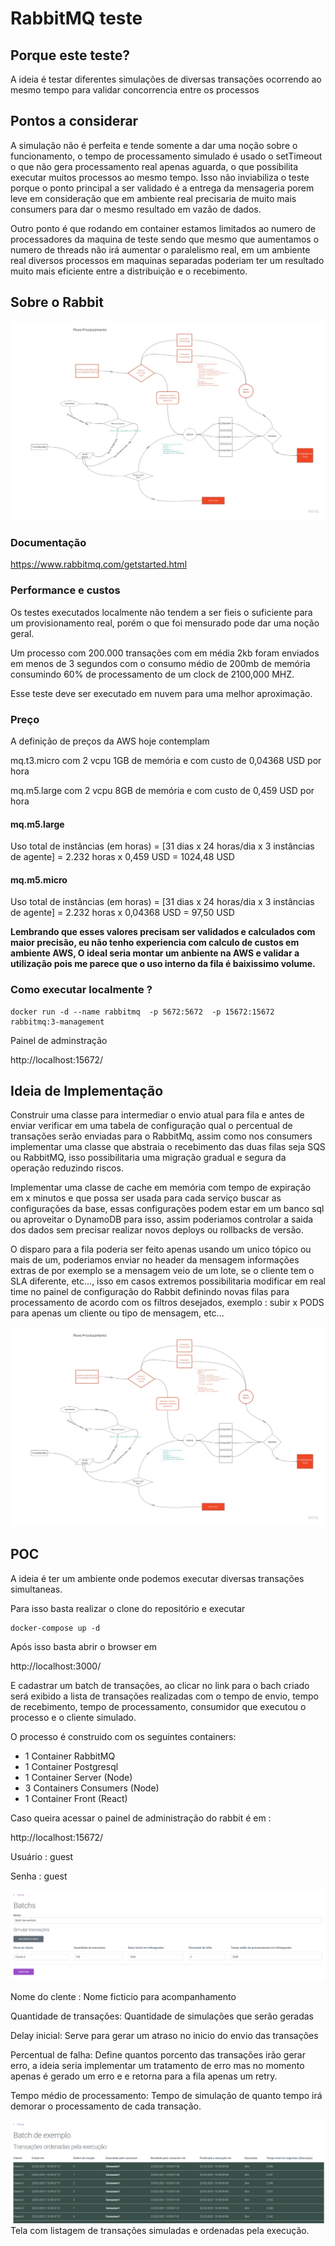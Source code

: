 # RabbitMQ teste

## Porque este teste?
A ideia é testar diferentes simulações de diversas transações ocorrendo ao mesmo tempo para validar concorrencia entre os processos


## Pontos a considerar
A simulação não é perfeita e tende somente a dar uma noção sobre o funcionamento, o tempo de processamento simulado é usado o setTimeout o que não gera processamento real apenas aguarda, o que possibilita executar muitos processos ao mesmo tempo. Isso não inviabiliza o teste porque o ponto principal a ser validado é a entrega da mensageria porem leve em consideração que em ambiente real precisaria de muito mais consumers para dar o mesmo resultado em vazão de dados.

Outro ponto é que rodando em container estamos limitados ao numero de processadores da maquina de teste sendo que mesmo que aumentamos o numero de threads não irá aumentar o paralelismo real, em um ambiente real diversos processos em maquinas separadas poderiam ter um resultado muito mais eficiente entre a distribuição e o recebimento.



## Sobre o Rabbit


![Exemplo de funcionamento](./assets/board2.jpg "Exemplo de funcionamento")


### Documentação
https://www.rabbitmq.com/getstarted.html


### Performance e custos
Os testes executados localmente não tendem a ser fieis o suficiente para um provisionamento real, porém o que foi mensurado pode dar uma noção geral.

Um processo com 200.000 transações com em média 2kb foram enviados em menos de 3 segundos com o consumo médio de 200mb de memória consumindo 60% de processamento de um clock de 2100,000 MHZ.

Esse teste deve ser executado em nuvem para uma melhor aproximação.

### Preço
A definição de preços da AWS hoje contemplam 

mq.t3.micro	 com 2 vcpu 1GB de memória e com custo de 0,04368 USD por hora

mq.m5.large	com 2 vcpu 8GB de memória e com custo de 0,459 USD por hora

#### mq.m5.large

Uso total de instâncias (em horas) = [31 dias x 24 horas/dia x 3 instâncias de agente] = 2.232 horas
x 0,459 USD
= 1024,48 USD

#### mq.m5.micro

Uso total de instâncias (em horas) = [31 dias x 24 horas/dia x 3 instâncias de agente] = 2.232 horas
x 0,04368 USD
= 97,50 USD

**Lembrando que esses valores precisam ser validados e calculados com maior precisão, eu não tenho experiencia com calculo de custos em ambiente AWS, O ideal seria montar um anbiente na AWS e validar a utilização pois me parece que o uso interno da fila é baixissimo volume.**


### Como executar localmente ?
```
docker run -d --name rabbitmq  -p 5672:5672  -p 15672:15672 rabbitmq:3-management
```
Painel de adminstração

http://localhost:15672/


## Ideia de Implementação

Construir uma classe para intermediar o envio atual para fila e antes de enviar verificar em uma tabela de configuração qual o percentual de transações serão enviadas para o RabbitMq, assim como nos consumers implementar uma classe que abstraia o recebimento das duas filas seja SQS ou RabbitMQ, isso possibilitaria uma migração gradual e segura da operação reduzindo riscos.

Implementar uma classe de cache em memória com tempo de expiração em x minutos e que possa ser usada para cada serviço buscar as configurações da base, essas configurações podem estar em um banco sql ou aproveitar o DynamoDB para isso, assim poderiamos controlar a saida dos dados sem precisar realizar novos deploys ou rollbacks de versão.

O disparo para a fila poderia ser feito apenas usando um unico tópico ou mais de um, poderiamos enviar no header da mensagem informações extras de por exemplo se a mensagem veio de um lote, se o cliente tem o SLA diferente, etc..., isso em casos extremos possibilitaria modificar em real time no painel de configuração do Rabbit definindo novas filas para processamento de acordo com os filtros desejados, exemplo : subir x PODS para apenas um cliente ou tipo de mensagem, etc...


![Exemplo de implementação](./assets/board2.jpg "Exemplo de implementação")

## POC
A ideia é ter um ambiente onde podemos executar diversas transações simultaneas.

Para isso basta realizar o clone do repositório e executar
```
docker-compose up -d
```

Após isso basta abrir o browser em 

http://localhost:3000/

E cadastrar um batch de transações, ao clicar no link para o bach criado será exibido a lista de transações realizadas com o tempo de envio, tempo de recebimento, tempo de processamento, consumidor que executou o processo e o cliente simulado.

O processo é construido com os seguintes containers:

* 1 Container RabbitMQ
* 1 Container Postgresql
* 1 Container Server (Node)
* 3 Containers Consumers (Node)
* 1 Container Front (React)

Caso queira acessar o painel de administração do rabbit é em :

http://localhost:15672/


Usuário : guest

Senha : guest


![Exemplo de implementação](./assets/batch1.jpg "Exemplo de implementação")

Nome do clente : Nome ficticio para acompanhamento

Quantidade de transações:  Quantidade de simulações que serão geradas

Delay inicial: Serve para gerar um atraso no inicio do envio das transações

Percentual de falha: Define quantos porcento das transações irão gerar erro, a ideia seria implementar um tratamento de erro mas no momento apenas é gerado um erro e e retorna para a fila apenas um retry.

Tempo médio de processamento: Tempo de simulação de quanto tempo irá demorar o processamento de cada transação.

![Exemplo de implementação](./assets/batch2.png "Exemplo de implementação")
Tela com listagem de transações simuladas e ordenadas pela execução.